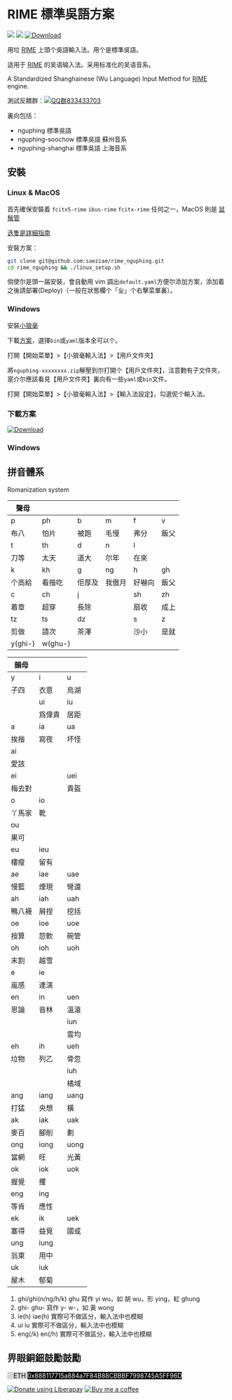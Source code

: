 # RIME 標準吳語方案

![](https://img.shields.io/github/license/saeziae/rime_nguphing?style=flat-square)
![](https://img.shields.io/github/v/release/saeziae/rime_nguphing?style=flat-square)
[![Download](https://img.shields.io/github/downloads/saeziae/rime_nguphing/total?style=flat-square)](https://github.com/saeziae/rime_nguphing/releases/latest)

用垃 [RIME](https://rime.im/) 上頭个吳語輸入法。用个是標準吳語。

适用于 [RIME](https://rime.im/) 的吴语输入法。采用标准化的吴语音系。

A Standardized Shanghainese (Wu Language) Input Method for [RIME](https://rime.im/) engine.

測試反饋群：[![QQ群833433703](https://img.shields.io/static/v1?color=blue&label=QQ群&logo=Tencent+QQ&message=833433703&style=flat-square)](https://jq.qq.com/?_wv=1027&k=TP5MKGCC)

裏向包括：

- nguphing 標準吳語
- nguphing-soochow 標準吳語 蘇州音系
- nguphing-shanghai 標準吳語 上海音系

## 安裝

### Linux & MacOS

首先確保安裝着 `fcitx5-rime` `ibus-rime` `fcitx-rime` 任何之一，MacOS 則是 [鼠鬚管](https://github.com/rime/squirrel/releases/latest)

[迭隻是詳細指南](https://github.com/rime/home/wiki/CustomizationGuide)

安裝方案：

```sh
git clone git@github.com:saeziae/rime_nguphing.git
cd rime_nguphing && ./linux_setup.sh
```

倘使尔是頭一届安裝，會自動用 vim 調出`default.yaml`方便尔添加方案，添加着之後請部署(Deploy)（一般在狀態欄个「ㄓ」个右擊菜單裏）。

### Windows

安裝[小狼毫](https://github.com/rime/weasel/releases/latest)

下載[方案](https://github.com/saeziae/rime_nguphing/releases/latest)，選擇`bin`或`yaml`版本全可以个。

打開【開始菜單】>【小狼毫輸入法】>【用戶文件夾】

將`nguphing-xxxxxxxx.zip`解壓到尔打開个【用戶文件夾】，注意覅有子文件夾，寔介尔應該看見【用戶文件夾】裏向有一些`yaml`或`bin`文件。

打開【開始菜單】>【小狼毫輸入法】>【輸入法設定】，勾選伲个輸入法。

### 下載方案

[![Download](https://img.shields.io/github/downloads/saeziae/rime_nguphing/total?style=flat-square)](https://github.com/saeziae/rime_nguphing/releases/latest)

### Windows

## 拼音體系

Romanization system

| 聲母    |         |        |        |        |      |
| ------- | ------- | ------ | ------ | ------ | ---- |
| p       | ph      | b      | m      | f      | v    |
| 布八    | 怕片    | 被跑   | 毛慢   | 弗分   | 飯父 |
| t       | th      | d      | n      | l      |      |
| 刀等    | 太天    | 道大   | 尔年   | 在來   |      |
| k       | kh      | g      | ng     | h      | gh   |
| 个高給  | 看揩吃  | 佢厚及 | 我傲月 | 好嚇向 | 飯父 |
| c       | ch      | j      |        | sh     | zh   |
| 着章    | 超穿    | 長除   |        | 扇收   | 成上 |
| tz      | ts      | dz     |        | s      | z    |
| 剪做    | 請次    | 茶澤   |        | 沙小   | 是就 |
| y(ghi-) | w(ghu-) |        |        |        |      |

| 韻母   |        |      |
| ------ | ------ | ---- |
| y      | i      | u    |
| 子四   | 衣意   | 烏湖 |
|        | ui     | iu   |
|        | 爲偉貴 | 居距 |
| a      | ia     | ua   |
| 挨揩   | 寫夜   | 坏怪 |
| ai     |        |      |
| 愛該   |        |      |
| ei     |        | uei  |
| 梅去對 |        | 貴盔 |
| o      | io     |      |
| 丫馬家 | 靴     |      |
| ou     |        |      |
| 果可   |        |      |
| eu     | ieu    |      |
| 樓瘦   | 留有   |      |
| ae     | iae    | uae  |
| 慢藍   | 煙現   | 彎還 |
| ah     | iah    | uah  |
| 鴨八襪 | 屑捏   | 挖括 |
| oe     | ioe    | uoe  |
| 按算   | 怨軟   | 碗管 |
| oh     | ioh    | uoh  |
| 末割   | 越雪   |      |
| e      | ie     |      |
| 嵐感   | 連演   |      |
| en     | in     | uen  |
| 恩論   | 音林   | 溫滾 |
|        |        | iun  |
|        |        | 雲均 |
| eh     | ih     | ueh  |
| 垃物   | 列乙   | 骨忽 |
|        |        | iuh  |
|        |        | 橘域 |
| ang    | iang   | uang |
| 打猛   | 央想   | 橫   |
| ak     | iak    | uak  |
| 麥百   | 腳削   | 劃   |
| ong    | iong   | uong |
| 當網   | 旺     | 光黃 |
| ok     | iok    | uok  |
| 握覺   | 攫     |      |
| eng    | ing    |      |
| 等肯   | 應性   |      |
| ek     | ik     | uek  |
| 塞得   | 益覓   | 國或 |
| ung    | iung   |      |
| 翁東   | 用中   |      |
| uk     | iuk    |      |
| 屋木   | 郁菊   |      |

1. ghi/ghi(n/ng/h/k) ghu 寫作 yi wu，如 胡 wu，形 ying，紅 ghung
1. ghi- ghu- 寫作 y- w-，如 黃 wong
1. ie(h) iae(h) 實際可不做區分，輸入法中也模糊
1. ui iu 實際可不做區分，輸入法中也模糊
1. eng(/k) en(/h) 實際可不做區分，輸入法中也模糊

## 畀眼銅鈿鼓勵鼓勵

<span background style="background-color:lightgrey;color: black;">
<img style="height:1em;vertical-align:baseline;" src="https://simpleicons.org/icons/ethereum.svg"/>ETH </span>
<span style="background-color:black;color:white">0x888117715a884a7F84B88CBBBF7998745A5FF96D</span>

<a href="https://liberapay.com/estela/donate"><img alt="Donate using Liberapay" src="https://liberapay.com/assets/widgets/donate.svg"></a>
[![Buy me a coffee](https://img.shields.io/static/v1?label=Ko-fi&message=Buy+me+a+coffee&color=FF5E5B&logo=Ko-fi&style=flat-square)](https://ko-fi.com/saeziae)
